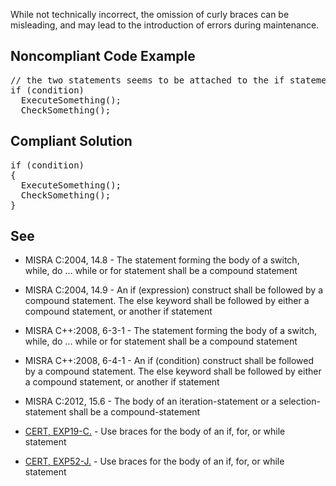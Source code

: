 While not technically incorrect, the omission of curly braces can be misleading, and may lead to the introduction of errors during maintenance.

## Noncompliant Code Example

<pre>
// the two statements seems to be attached to the if statement, but that is only true for the first one:
if (condition)
  ExecuteSomething();
  CheckSomething();
</pre>

## Compliant Solution

<pre>
if (condition)
{
  ExecuteSomething();
  CheckSomething();
}
</pre>

## See

*   MISRA C:2004, 14.8 - The statement forming the body of a switch, while, do ... while or for statement shall be a compound statement
*   MISRA C:2004, 14.9 - An if (expression) construct shall be followed by a compound statement. The else keyword shall be followed by either a
      compound statement, or another if statement
*   MISRA C++:2008, 6-3-1 - The statement forming the body of a switch, while, do ... while or for statement shall be a compound statement
*   MISRA C++:2008, 6-4-1 - An if (condition) construct shall be followed by a compound statement. The else keyword shall be followed by either a
      compound statement, or another if statement
*   MISRA C:2012, 15.6 - The body of an iteration-statement or a selection-statement shall be a compound-statement
*   [CERT, EXP19-C.](https://www.securecoding.cert.org/confluence/x/1QGMAg) - Use braces for the body of an if, for, or while statement

*   [CERT, EXP52-J.](https://www.securecoding.cert.org/confluence/x/3wHEAw) - Use braces for the body of an if, for, or while statement